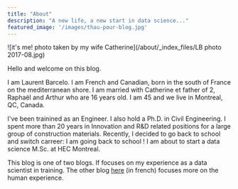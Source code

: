 ```yaml
---
title: "About"
description: "A new life, a new start in data science..."
featured_image: '/images/thau-pour-blog.jpg'
---
```


![it's me! photo taken by my wife Catherine](/about/_index_files/LB photo 2017-08.jpg)

Hello and welcome on this blog.

I am Laurent Barcelo. I am French and Canadian, born in the south of France on the mediterranean shore. I am married with Catherine et father of 2, Raphaël and Arthur who are 16 years old. I am 45 and we live in Montreal, QC, Canada.

I've been trainined as an Engineer. I also hold a Ph.D. in Civil Engineering. I spent more than 20 years in Innovation and R&D related positions for a large group of construction materials. Recently, I decided to go back to school and switch carreer: I am going back to school ! I am about to start a data science M.Sc. at HEC Montreal.

This blog is one of two blogs. If focuses on my experience as a data scientist in training. The other blog [here](https://www.laurentbarcelo.com) (in french) focuses more on the human experience.



